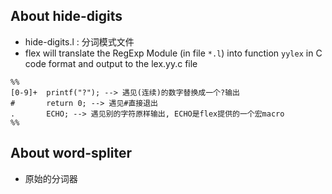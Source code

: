 ## About hide-digits
* hide-digits.l : 分词模式文件
* flex will translate the RegExp Module (in file `*.l`) into function `yylex` in C code format and output to the lex.yy.c file 
```
%%
[0-9]+  printf("?"); --> 遇见(连续)的数字替换成一个?输出
#       return 0; --> 遇见#直接退出
.       ECHO; --> 遇见别的字符原样输出, ECHO是flex提供的一个宏macro
%%
```


## About word-spliter
* 原始的分词器

